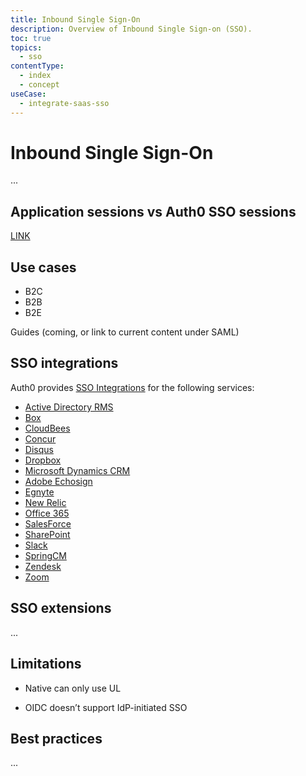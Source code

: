```yaml
---
title: Inbound Single Sign-On
description: Overview of Inbound Single Sign-on (SSO).
toc: true
topics:
  - sso
contentType:
  - index
  - concept
useCase:
  - integrate-saas-sso
---
```


# Inbound Single Sign-On

...

## Application sessions vs Auth0 SSO sessions

[LINK](LINK)

## Use cases

* B2C
* B2B
* B2E

Guides (coming, or link to current content under SAML)

## SSO integrations

Auth0 provides [SSO Integrations](/integrations/sso) for the following services:

- [Active Directory RMS](/integrations/sso/ad-rms)
- [Box](/integrations/sso/box)
- [CloudBees](/integrations/sso/cloudbees)
- [Concur](/integrations/sso/concur)
- [Disqus](/integrations/sso/disqus)
- [Dropbox](/integrations/sso/dropbox)
- [Microsoft Dynamics CRM](/integrations/sso/dynamics-crm)
- [Adobe Echosign](/integrations/sso/echosign)
- [Egnyte](/integrations/sso/egnyte)
- [New Relic](/integrations/sso/new-relic)
- [Office 365](/integrations/sso/office-365)
- [SalesForce](/integrations/sso/salesforce)
- [SharePoint](/integrations/sso/sharepoint)
- [Slack](/integrations/sso/slack)
- [SpringCM](/integrations/sso/springcm)
- [Zendesk](/integrations/sso/zendesk)
- [Zoom](/integrations/sso/zoom)

## SSO extensions

...

## Limitations

* Native can only use UL

* OIDC doesn’t support IdP-initiated SSO

## Best practices

...
